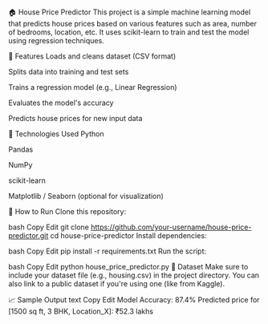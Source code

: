 🏠 House Price Predictor
This project is a simple machine learning model that predicts house prices based on various features such as area, number of bedrooms, location, etc. It uses scikit-learn to train and test the model using regression techniques.

📌 Features
Loads and cleans dataset (CSV format)

Splits data into training and test sets

Trains a regression model (e.g., Linear Regression)

Evaluates the model's accuracy

Predicts house prices for new input data

🔧 Technologies Used
Python

Pandas

NumPy

scikit-learn

Matplotlib / Seaborn (optional for visualization)

🚀 How to Run
Clone this repository:

bash
Copy
Edit
git clone https://github.com/your-username/house-price-predictor.git
cd house-price-predictor
Install dependencies:

bash
Copy
Edit
pip install -r requirements.txt
Run the script:

bash
Copy
Edit
python house_price_predictor.py
📁 Dataset
Make sure to include your dataset file (e.g., housing.csv) in the project directory. You can also link to a public dataset if you're using one (like from Kaggle).

📈 Sample Output
text
Copy
Edit
Model Accuracy: 87.4%
Predicted price for [1500 sq ft, 3 BHK, Location_X]: ₹52.3 lakhs
